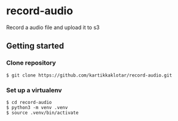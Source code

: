 # record-audio
Record a audio file and upload it to s3

## Getting started
### Clone repository

```shell
$ git clone https://github.com/kartikkaklotar/record-audio.git
```

### Set up a virtualenv

```shell
$ cd record-audio
$ python3 -m venv .venv
$ source .venv/bin/activate
```
